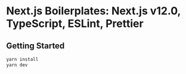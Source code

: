 # Next.js Boilerplates: Next.js v12.0, TypeScript, ESLint, Prettier

## Getting Started

```bash
yarn install
yarn dev
```
